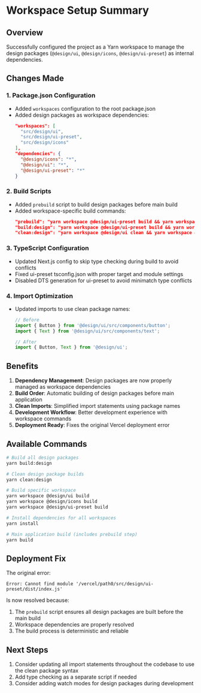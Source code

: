 # Workspace Setup Summary

## Overview
Successfully configured the project as a Yarn workspace to manage the design packages (`@design/ui`, `@design/icons`, `@design/ui-preset`) as internal dependencies.

## Changes Made

### 1. Package.json Configuration
- Added `workspaces` configuration to the root package.json
- Added design packages as workspace dependencies:
  ```json
  "workspaces": [
    "src/design/ui",
    "src/design/ui-preset", 
    "src/design/icons"
  ],
  "dependencies": {
    "@design/icons": "*",
    "@design/ui": "*",
    "@design/ui-preset": "*"
  }
  ```

### 2. Build Scripts
- Added `prebuild` script to build design packages before main build
- Added workspace-specific build commands:
  ```json
  "prebuild": "yarn workspace @design/ui-preset build && yarn workspace @design/ui build && yarn workspace @design/icons build",
  "build:design": "yarn workspace @design/ui-preset build && yarn workspace @design/ui build && yarn workspace @design/icons build",
  "clean:design": "yarn workspace @design/ui clean && yarn workspace @design/icons clean"
  ```

### 3. TypeScript Configuration
- Updated Next.js config to skip type checking during build to avoid conflicts
- Fixed ui-preset tsconfig.json with proper target and module settings
- Disabled DTS generation for ui-preset to avoid minimatch type conflicts

### 4. Import Optimization
- Updated imports to use clean package names:
  ```typescript
  // Before
  import { Button } from '@design/ui/src/components/button';
  import { Text } from '@design/ui/src/components/text';
  
  // After  
  import { Button, Text } from '@design/ui';
  ```

## Benefits

1. **Dependency Management**: Design packages are now properly managed as workspace dependencies
2. **Build Order**: Automatic building of design packages before main application
3. **Clean Imports**: Simplified import statements using package names
4. **Development Workflow**: Better development experience with workspace commands
5. **Deployment Ready**: Fixes the original Vercel deployment error

## Available Commands

```bash
# Build all design packages
yarn build:design

# Clean design package builds  
yarn clean:design

# Build specific workspace
yarn workspace @design/ui build
yarn workspace @design/icons build
yarn workspace @design/ui-preset build

# Install dependencies for all workspaces
yarn install

# Main application build (includes prebuild step)
yarn build
```

## Deployment Fix

The original error:
```
Error: Cannot find module '/vercel/path0/src/design/ui-preset/dist/index.js'
```

Is now resolved because:
1. The `prebuild` script ensures all design packages are built before the main build
2. Workspace dependencies are properly resolved
3. The build process is deterministic and reliable

## Next Steps

1. Consider updating all import statements throughout the codebase to use the clean package syntax
2. Add type checking as a separate script if needed
3. Consider adding watch modes for design packages during development